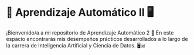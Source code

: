 # 🧠 Aprendizaje Automático II 🖥️

¡Bienvenido/a a mi repositorio de Aprendizaje Automático 2 🌟
En este espacio encontrarás mis desempeños prácticos desarrollados a lo largo de la carrera de Inteligencia Artificial y Ciencia de Datos. 🖥️📊
